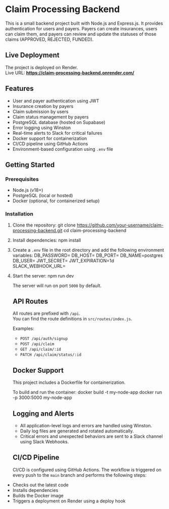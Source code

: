 # Claim Processing Backend

This is a small backend project built with Node.js and Express.js. It provides authentication for users and payers. Payers can create insurances, users can claim them, and payers can review and update the statuses of those claims (APPROVED, REJECTED, FUNDED).

## Live Deployment

The project is deployed on Render.  
Live URL: **https://claim-processing-backend.onrender.com/**

## Features

- User and payer authentication using JWT
- Insurance creation by payers
- Claim submission by users
- Claim status management by payers
- PostgreSQL database (hosted on Supabase)
- Error logging using Winston
- Real-time alerts to Slack for critical failures
- Docker support for containerization
- CI/CD pipeline using GitHub Actions
- Environment-based configuration using `.env` file

## Getting Started

### Prerequisites

- Node.js (v18+)
- PostgreSQL (local or hosted)
- Docker (optional, for containerized setup)

### Installation

1. Clone the repository:
    git clone https://github.com/your-username/claim-processing-backend.git
    cd claim-processing-backend

2. Install dependencies:
    npm install

3. Create a `.env` file in the root directory and add the following environment variables:
    DB_PASSWORD= DB_HOST= DB_PORT= DB_NAME=postgres DB_USER= JWT_SECRET= JWT_EXPIRATION=1d SLACK_WEBHOOK_URL=

4. Start the server:
    npm run dev

   
    The server will run on port `5000` by default.
    
    ## API Routes
    
    All routes are prefixed with `/api`.  
    You can find the route definitions in `src/routes/index.js`.
    
    Examples:
    - `POST /api/auth/signup`
    - `POST /api/claim`
    - `GET /api/claim/:id`
    - `PATCH /api/claim/status/:id`
    
    ## Docker Support
    
    This project includes a Dockerfile for containerization.
    
    To build and run the container:
       docker build -t my-node-app 
       docker run -p 3000:5000 my-node-app

    ## Logging and Alerts
    
    - All application-level logs and errors are handled using Winston.
    - Daily log files are generated and rotated automatically.
    - Critical errors and unexpected behaviors are sent to a Slack channel using Slack Webhooks.
  
    ## CI/CD Pipeline
  
   CI/CD is configured using GitHub Actions. The workflow is triggered on every push to the `main` branch and performs the following steps:
  
  - Checks out the latest code
  - Installs dependencies
  - Builds the Docker image
  - Triggers a deployment on Render using a deploy hook
